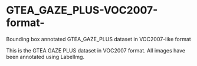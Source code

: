 # GTEA_GAZE_PLUS-VOC2007-format-
Bounding box annotated GTEA_GAZE_PLUS dataset in VOC2007-like format

This is the GTEA GAZE PLUS dataset in VOC2007 format.
All images have been annotated using LabelImg. 
